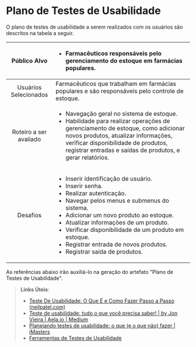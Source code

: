 # Plano de Testes de Usabilidade

O plano de testes de usabilidade a serem realizados com os usuários são descritos na tabela a seguir.

|Público Alvo|<ul><li>Farmacêuticos responsáveis pelo gerenciamento do estoque em farmácias populares.</li></ul>|
|:---:|:---|
|Usuários Selecionados|Farmacêuticos que trabalham em farmácias populares e são responsáveis pelo controle de estoque.|
|Roteiro a ser avaliado|<ul><li>Navegação geral no sistema de estoque.</li> <li>Habilidade para realizar operações de gerenciamento de estoque, como adicionar novos produtos, atualizar informações, verificar disponibilidade de produtos, registrar entradas e saídas de produtos, e gerar relatórios.</li></ul>|
|Desafios|<ul><li>Inserir identificação de usuário.</li><li>Inserir senha.</li><li>Realizar autenticação.</li><li>Navegar pelos menus e submenus do sistema.</li><li>Adicionar um novo produto ao estoque.</li><li>Atualizar informações de um produto.</li><li>Verificar disponibilidade de um produto em estoque.</li><li>Registrar entrada de novos produtos.</li><li>Registrar saída de produtos.</li></ul>|

As referências abaixo irão auxiliá-lo na geração do artefato "Plano de Testes de Usabilidade".

> **Links Úteis**:
> - [Teste De Usabilidade: O Que É e Como Fazer Passo a Passo (neilpatel.com)](https://neilpatel.com/br/blog/teste-de-usabilidade/)
> - [Teste de usabilidade: tudo o que você precisa saber! | by Jon Vieira | Aela.io | Medium](https://medium.com/aela/teste-de-usabilidade-o-que-voc%C3%AA-precisa-saber-39a36343d9a6/)
> - [Planejando testes de usabilidade: o que (e o que não) fazer | iMasters](https://imasters.com.br/design-ux/planejando-testes-de-usabilidade-o-que-e-o-que-nao-fazer/)
> - [Ferramentas de Testes de Usabilidade](https://www.usability.gov/how-to-and-tools/resources/templates.html)

